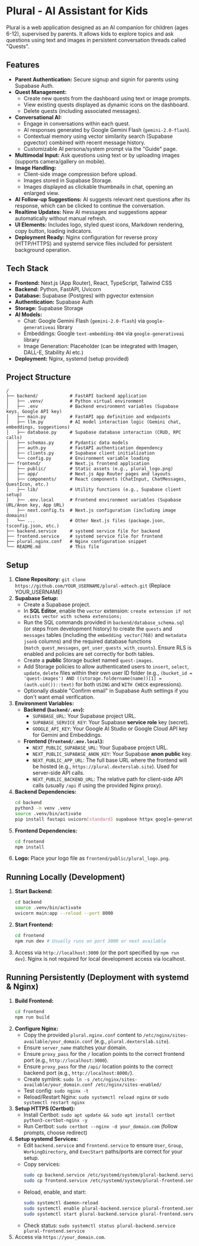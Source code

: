 # Plural - AI Assistant for Kids

Plural is a web application designed as an AI companion for children (ages 6-12), supervised by parents. It allows kids to explore topics and ask questions using text and images in persistent conversation threads called "Quests".

## Features

*   **Parent Authentication:** Secure signup and signin for parents using Supabase Auth.
*   **Quest Management:**
    *   Create new quests from the dashboard using text or image prompts.
    *   View existing quests displayed as dynamic icons on the dashboard.
    *   Delete quests (including associated messages).
*   **Conversational AI:**
    *   Engage in conversations within each quest.
    *   AI responses generated by Google Gemini Flash (`gemini-2.0-flash`).
    *   Contextual memory using vector similarity search (Supabase pgvector) combined with recent message history.
    *   Customizable AI persona/system prompt via the "Guide" page.
*   **Multimodal Input:** Ask questions using text or by uploading images (supports camera/gallery on mobile).
*   **Image Handling:**
    *   Client-side image compression before upload.
    *   Images stored in Supabase Storage.
    *   Images displayed as clickable thumbnails in chat, opening an enlarged view.
*   **AI Follow-up Suggestions:** AI suggests relevant next questions after its response, which can be clicked to continue the conversation.
*   **Realtime Updates:** New AI messages and suggestions appear automatically without manual refresh.
*   **UI Elements:** Includes logo, styled quest icons, Markdown rendering, copy button, loading indicators.
*   **Deployment Ready:** Nginx configuration for reverse proxy (HTTP/HTTPS) and systemd service files included for persistent background operation.

## Tech Stack

*   **Frontend:** Next.js (App Router), React, TypeScript, Tailwind CSS
*   **Backend:** Python, FastAPI, Uvicorn
*   **Database:** Supabase (Postgres) with pgvector extension
*   **Authentication:** Supabase Auth
*   **Storage:** Supabase Storage
*   **AI Models:**
    *   Chat: Google Gemini Flash (`gemini-2.0-flash`) via `google-generativeai` library
    *   Embeddings: Google `text-embedding-004` via `google-generativeai` library
    *   Image Generation: Placeholder (can be integrated with Imagen, DALL-E, Stability AI etc.)
*   **Deployment:** Nginx, systemd (setup provided)

## Project Structure

```
/
├── backend/            # FastAPI backend application
│   ├── .venv/          # Python virtual environment
│   ├── .env            # Backend environment variables (Supabase keys, Google API key)
│   ├── main.py         # FastAPI app definition and endpoints
│   ├── llm.py          # AI model interaction logic (Gemini chat, embeddings, suggestions)
│   ├── database.py     # Supabase database interaction (CRUD, RPC calls)
│   ├── schemas.py      # Pydantic data models
│   ├── auth.py         # FastAPI authentication dependency
│   ├── clients.py      # Supabase client initialization
│   └── config.py       # Environment variable loading
├── frontend/           # Next.js frontend application
│   ├── public/         # Static assets (e.g., plural_logo.png)
│   ├── app/            # Next.js App Router pages and layouts
│   ├── components/     # React components (ChatInput, ChatMessages, QuestIcon, etc.)
│   ├── lib/            # Utility functions (e.g., Supabase client setup)
│   ├── .env.local      # Frontend environment variables (Supabase URL/Anon key, App URL)
│   ├── next.config.ts  # Next.js configuration (including image domains)
│   └── ...             # Other Next.js files (package.json, tsconfig.json, etc.)
├── backend.service     # systemd service file for backend
├── frontend.service    # systemd service file for frontend
├── plural.nginx.conf   # Nginx configuration snippet
└── README.md           # This file
```

## Setup

1.  **Clone Repository:** `git clone https://github.com/YOUR_USERNAME/plural-edtech.git` (Replace YOUR_USERNAME)
2.  **Supabase Setup:**
    *   Create a Supabase project.
    *   In **SQL Editor**, enable the `vector` extension: `create extension if not exists vector with schema extensions;`
    *   Run the SQL commands provided in `backend/database_schema.sql` (or steps from development history) to create the `quests` and `messages` tables (including the `embedding vector(768)` and `metadata jsonb` columns) and the required database functions (`match_quest_messages`, `get_user_quests_with_counts`). Ensure RLS is enabled and policies are set correctly for both tables.
    *   Create a **public** Storage bucket named `quest-images`.
    *   Add Storage policies to allow authenticated users to `insert`, `select`, `update`, `delete` files within their own user ID folder (e.g., `(bucket_id = 'quest-images') AND ((storage.foldername(name))[1] = (auth.uid())::text)` for both `USING` and `WITH CHECK` expressions).
    *   Optionally disable "Confirm email" in Supabase Auth settings if you don't want email verification.
3.  **Environment Variables:**
    *   **Backend (`backend/.env`):**
        *   `SUPABASE_URL`: Your Supabase project URL.
        *   `SUPABASE_SERVICE_KEY`: Your Supabase **service role** key (secret).
        *   `GOOGLE_API_KEY`: Your Google AI Studio or Google Cloud API key for Gemini and Embeddings.
    *   **Frontend (`frontend/.env.local`):**
        *   `NEXT_PUBLIC_SUPABASE_URL`: Your Supabase project URL.
        *   `NEXT_PUBLIC_SUPABASE_ANON_KEY`: Your Supabase **anon public** key.
        *   `NEXT_PUBLIC_APP_URL`: The full base URL where the frontend will be hosted (e.g., `https://plural.dexterslab.site`). Used for server-side API calls.
        *   `NEXT_PUBLIC_BACKEND_URL`: The relative path for client-side API calls (usually `/api` if using the provided Nginx proxy).
4.  **Backend Dependencies:**
    ```bash
    cd backend
    python3 -m venv .venv
    source .venv/bin/activate
    pip install fastapi uvicorn[standard] supabase httpx google-generativeai Pillow python-dotenv PyJWT
    ```
5.  **Frontend Dependencies:**
    ```bash
    cd frontend
    npm install
    ```
6.  **Logo:** Place your logo file as `frontend/public/plural_logo.png`.

## Running Locally (Development)

1.  **Start Backend:**
    ```bash
    cd backend
    source .venv/bin/activate
    uvicorn main:app --reload --port 8000
    ```
2.  **Start Frontend:**
    ```bash
    cd frontend
    npm run dev # Usually runs on port 3000 or next available
    ```
3.  Access via `http://localhost:3000` (or the port specified by `npm run dev`). Nginx is not required for local development access via localhost.

## Running Persistently (Deployment with systemd & Nginx)

1.  **Build Frontend:**
    ```bash
    cd frontend
    npm run build
    ```
2.  **Configure Nginx:**
    *   Copy the provided `plural.nginx.conf` content to `/etc/nginx/sites-available/your_domain.conf` (e.g., `plural.dexterslab.site`).
    *   Ensure `server_name` matches your domain.
    *   Ensure `proxy_pass` for the `/` location points to the correct frontend port (e.g., `http://localhost:3000`).
    *   Ensure `proxy_pass` for the `/api/` location points to the correct backend port (e.g., `http://localhost:8000/`).
    *   Create symlink: `sudo ln -s /etc/nginx/sites-available/your_domain.conf /etc/nginx/sites-enabled/`
    *   Test config: `sudo nginx -t`
    *   Reload/Restart Nginx: `sudo systemctl reload nginx` or `sudo systemctl restart nginx`
3.  **Setup HTTPS (Certbot):**
    *   Install Certbot: `sudo apt update && sudo apt install certbot python3-certbot-nginx -y`
    *   Run Certbot: `sudo certbot --nginx -d your_domain.com` (follow prompts, choose redirect)
4.  **Setup systemd Services:**
    *   Edit `backend.service` and `frontend.service` to ensure `User`, `Group`, `WorkingDirectory`, and `ExecStart` paths/ports are correct for your setup.
    *   Copy services:
        ```bash
        sudo cp backend.service /etc/systemd/system/plural-backend.service
        sudo cp frontend.service /etc/systemd/system/plural-frontend.service
        ```
    *   Reload, enable, and start:
        ```bash
        sudo systemctl daemon-reload
        sudo systemctl enable plural-backend.service plural-frontend.service
        sudo systemctl start plural-backend.service plural-frontend.service
        ```
    *   Check status: `sudo systemctl status plural-backend.service plural-frontend.service`
5.  Access via `https://your_domain.com`.